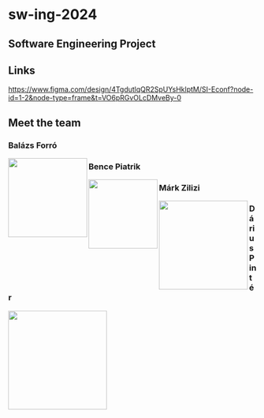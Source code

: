 # sw-ing-2024
## Software Engineering Project
## Links
https://www.figma.com/design/4TgdutlqQR2SpUYsHklptM/SI-Econf?node-id=1-2&node-type=frame&t=VO6pRGvOLcDMveBy-0
## Meet the team

### Balázs Forró
<img align='left' src="https://images-wixmp-ed30a86b8c4ca887773594c2.wixmp.com/f/0aaa3766-a11a-44e0-8bde-f8b20911cb5d/dh4bfro-7ca88290-d22b-4d56-9852-5a19fa8e849b.png/v1/fill/w_293,h_410/tinky_winky_png_by_cristianpsg2006_dh4bfro-fullview.png?token=eyJ0eXAiOiJKV1QiLCJhbGciOiJIUzI1NiJ9.eyJzdWIiOiJ1cm46YXBwOjdlMGQxODg5ODIyNjQzNzNhNWYwZDQxNWVhMGQyNmUwIiwiaXNzIjoidXJuOmFwcDo3ZTBkMTg4OTgyMjY0MzczYTVmMGQ0MTVlYTBkMjZlMCIsIm9iaiI6W1t7ImhlaWdodCI6Ijw9NDEwIiwicGF0aCI6IlwvZlwvMGFhYTM3NjYtYTExYS00NGUwLThiZGUtZjhiMjA5MTFjYjVkXC9kaDRiZnJvLTdjYTg4MjkwLWQyMmItNGQ1Ni05ODUyLTVhMTlmYThlODQ5Yi5wbmciLCJ3aWR0aCI6Ijw9MjkzIn1dXSwiYXVkIjpbInVybjpzZXJ2aWNlOmltYWdlLm9wZXJhdGlvbnMiXX0.exyO1Z6j5aeEYa0zn9sObQrwoOPC62mVy9WNnojWmuw" width="160">

### Bence Piatrik
<img align='left' src="https://images-wixmp-ed30a86b8c4ca887773594c2.wixmp.com/f/47427049-40f2-4e25-9ce7-dac4d90223b4/dfpfd0g-4cc2cf99-3498-483a-b78d-98528143bfc7.png?token=eyJ0eXAiOiJKV1QiLCJhbGciOiJIUzI1NiJ9.eyJzdWIiOiJ1cm46YXBwOjdlMGQxODg5ODIyNjQzNzNhNWYwZDQxNWVhMGQyNmUwIiwiaXNzIjoidXJuOmFwcDo3ZTBkMTg4OTgyMjY0MzczYTVmMGQ0MTVlYTBkMjZlMCIsIm9iaiI6W1t7InBhdGgiOiJcL2ZcLzQ3NDI3MDQ5LTQwZjItNGUyNS05Y2U3LWRhYzRkOTAyMjNiNFwvZGZwZmQwZy00Y2MyY2Y5OS0zNDk4LTQ4M2EtYjc4ZC05ODUyODE0M2JmYzcucG5nIn1dXSwiYXVkIjpbInVybjpzZXJ2aWNlOmZpbGUuZG93bmxvYWQiXX0.hOUcXVgZuMVxInqru7Kxu0aXlbj3YaSoG7qmL6vqLSo" width="140">

### Márk Zilizi
<img align='left' src="https://i.pinimg.com/originals/3c/34/36/3c3436e029b7bcdd2ad677b1771e0d4d.png" width="180">

### Dárius Pintér
<img align='left' src="https://i.pinimg.com/originals/78/0a/97/780a9764b3c8e5ec181fe7c27e5921df.png" width="200">


